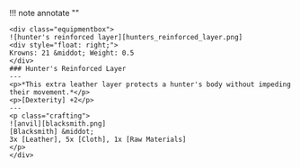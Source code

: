 !!! note annotate ""

    <div class="equipmentbox">
    ![hunter's reinforced layer][hunters_reinforced_layer.png]
    <div style="float: right;">
    Krowns: 21 &middot; Weight: 0.5
    </div>
    ### Hunter's Reinforced Layer
    ---
    <p>*This extra leather layer protects a hunter's body without impeding their movement.*</p>
    <p>[Dexterity] +2</p>
    ---
    <p class="crafting">
    ![anvil][blacksmith.png] 
    [Blacksmith] &middot; 
    3x [Leather], 5x [Cloth], 1x [Raw Materials]
    </p>
    </div>
